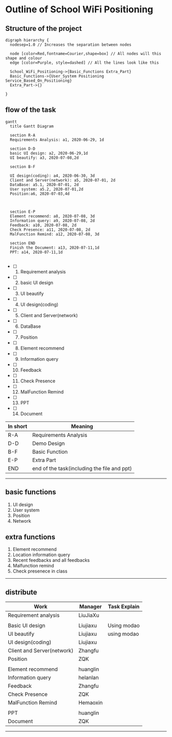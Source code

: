 # Outline of School WiFi Positioning
## Structure of the project
```graphviz
digraph hierarchy {
  nodesep=1.0 // Increases the separation between nodes

  node [color=Red,fontname=Courier,shape=box] // All nodes will this shape and colour
  edge [color=Purple, style=dashed] // All the lines look like this

  School_WiFi_Positioning->{Basic_Functions Extra_Part}
  Basic_Functions->{User_System Positioning Service_Based_On_Positioning}
  Extra_Part->{}
  
}
```

## flow of the task

```mermaid
gantt
  title Gantt Diagram

  section R-A
  Requirements Analysis: a1, 2020-06-29, 1d
  
  section D-D
  basic UI design: a2, 2020-06-29,1d
  UI beautify: a3, 2020-07-08,2d
  
  section B-F
  
  UI design(coding): a4, 2020-06-30, 3d
  Client and Server(network): a5, 2020-07-01, 2d
  DataBase: a5.1, 2020-07-01, 2d
  User system: a5.2, 2020-07-01,2d
  Position:a6, 2020-07-03,4d
  
  
  
  section E-P
  Element recommend: a8, 2020-07-08, 3d
  Information query: a9, 2020-07-08, 2d
  Feedback: a10, 2020-07-08, 2d
  Check Presence: a11, 2020-07-08, 2d
  MalFunction Remind: a12, 2020-07-08, 3d
  
  section END
  Finish the Document: a13, 2020-07-11,1d
  PPT: a14, 2020-07-11,1d
 
```
- [ ] 1. Requirement analysis
- [ ] 2. basic UI design
- [ ] 3. UI beautify
- [ ] 4. UI design(coding)
- [ ] 5. Client and Server(network)
- [ ] 6. DataBase
- [ ] 7. Position
- [ ] 8. Element recommend
- [ ] 9. Information query
- [ ] 10. Feedback
- [ ] 11. Check Presence
- [ ] 12. MalFunction Remind
- [ ] 13. PPT
- [ ] 14. Document

|In short|Meaning|
|-|-|
|R-A|Requirements Analysis|
|D-D|Demo Design|
|B-F|Basic Function|
|E-P|Extra Part|
|END|end of the task(including the file and ppt)|

----------------------------

## basic functions
1. UI design
2. User system
3. Position
4. Network

## extra functions
1. Element recommend
2. Location information query
3. Recent feedbacks and all feedbacks
4. Malfunction remind
5. Check presenece in class

----------------------------

## distribute
|Work|Manager|Task Explain|
|-|-|-|
|Requirement analysis|LiuJiaXu||
||||
|Basic UI design|Liujiaxu|Using modao|
|UI beautify|Liujiaxu|using modao|
|UI design(coding)|Liujiaxu||
|Client and Server(network)|Zhangfu||
|Position|ZQK||
||||
|Element recommend|huanglin||
|Information query|helanlan||
|Feedback|Zhangfu||
|Check Presence|ZQK||
|MalFunction Remind|Hemaoxin||
||||
|PPT|huanglin||
|Document|ZQK||

----------------------------
